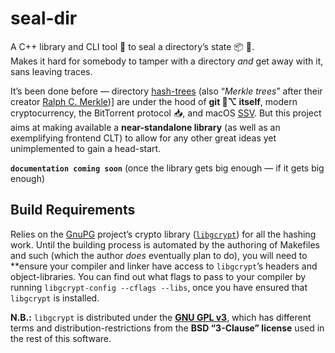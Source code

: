 # seal-dir
A C++ library and CLI tool 🔧 to seal a directory’s state 📦 📨.
<br>Makes it hard for somebody to tamper with a directory  *and* get away with it, sans leaving traces.

It’s been done before — directory [hash-trees](https://en.wikipedia.org/wiki/Merkle_tree) (also “*Merkle trees*” after their creator [Ralph C. Merkle](https://www.merkle.com))] are under the hood of **git 🎋⌥ itself**, modern cryptocurrency, the BitTorrent protocol 📥, and macOS [SSV](https://eclecticlight.co/2020/11/30/is-big-surs-system-volume-sealed). But this project aims at making available a **near-standalone library** (as well as an exemplifying frontend CLT) to allow for any other great ideas yet unimplemented to gain a head-start.

**`documentation coming soon`** (once the library gets big enough — if it gets big enough)

## Build Requirements
Relies on the [GnuPG](https://gnupg.org) project’s crypto library ([`libgcrypt`](https://gnupg.org/software/libgcrypt/index.html)) for all the hashing work.
Until the building process is automated by the authoring of Makefiles and such (which the author *does* eventually plan to do), you will need to **ensure your compiler and linker have access to `libgcrypt`’s headers and object-libraries. You can find out what flags to pass to your compiler by running `libgcrypt-config --cflags --libs`, once you have ensured that `libgcrypt` is installed.

**N.B.:** `libgcrypt` is distributed under the **[GNU GPL v3](https://www.gnu.org/licenses/gpl-3.0.txt)**, which has different terms and distribution-restrictions from the **BSD “3-Clause” license** used in the rest of this software.
